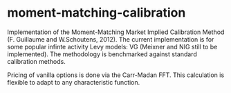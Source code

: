 # moment-matching-calibration
Implementation of the Moment-Matching Market Implied Calibration Method (F. Guillaume and W.Schoutens, 2012).
The current implementation is for some popular infinte activity Levy models: VG (Meixner and NIG still to be implemented).
The methodology is benchmarked against standard calibration methods.

Pricing of vanilla options is done via the Carr-Madan FFT. This calculation is flexible to adapt to any characteristic function.

